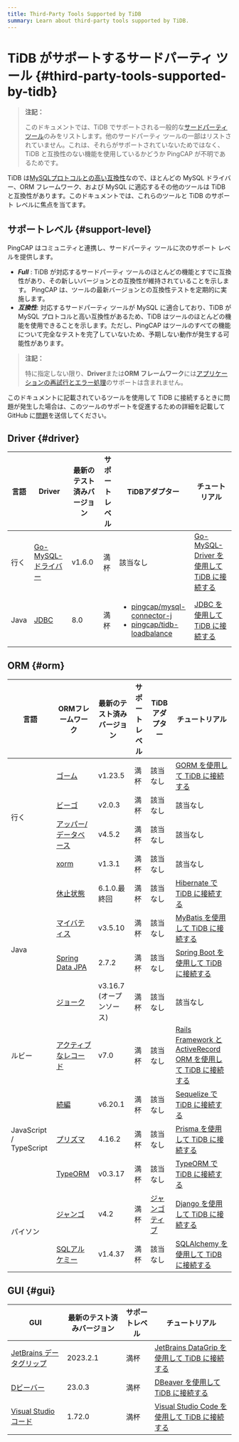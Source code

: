 ```yaml
---
title: Third-Party Tools Supported by TiDB
summary: Learn about third-party tools supported by TiDB.
---
```


# TiDB がサポートするサードパーティ ツール {#third-party-tools-supported-by-tidb}

> **注記：**
>
> このドキュメントでは、TiDB でサポートされる一般的な[サードパーティツール](https://en.wikipedia.org/wiki/Third-party_source)のみをリストします。他のサードパーティ ツールの一部はリストされていません。これは、それらがサポートされていないためではなく、TiDB と互換性のない機能を使用しているかどうか PingCAP が不明であるためです。

TiDB は[MySQLプロトコルとの高い互換性](/mysql-compatibility.md)なので、ほとんどの MySQL ドライバー、ORM フレームワーク、および MySQL に適応するその他のツールは TiDB と互換性があります。このドキュメントでは、これらのツールと TiDB のサポート レベルに焦点を当てます。

## サポートレベル {#support-level}

PingCAP はコミュニティと連携し、サードパーティ ツールに次のサポート レベルを提供します。

-   ***Full*** : TiDB が対応するサードパーティ ツールのほとんどの機能とすでに互換性があり、その新しいバージョンとの互換性が維持されていることを示します。 PingCAP は、ツールの最新バージョンとの互換性テストを定期的に実施します。
-   ***互換性***: 対応するサードパーティ ツールが MySQL に適合しており、TiDB が MySQL プロトコルと高い互換性があるため、TiDB はツールのほとんどの機能を使用できることを示します。ただし、PingCAP はツールのすべての機能について完全なテストを完了していないため、予期しない動作が発生する可能性があります。

> **注記：**
>
> 特に指定しない限り、**Driver**または**ORM フレームワーク**には[アプリケーションの再試行とエラー処理](/develop/dev-guide-transaction-troubleshoot.md#application-retry-and-error-handling)のサポートは含まれません。

このドキュメントに記載されているツールを使用して TiDB に接続するときに問題が発生した場合は、このツールのサポートを促進するための詳細を記載して GitHub に[問題](https://github.com/pingcap/tidb/issues/new?assignees=&#x26;labels=type%2Fquestion&#x26;template=general-question.md)を送信してください。

## Driver {#driver}

<table><thead><tr><th>言語</th><th>Driver</th><th>最新のテスト済みバージョン</th><th>サポートレベル</th><th>TiDBアダプター</th><th>チュートリアル</th></tr></thead><tbody><tr><td>行く</td><td><a href="https://github.com/go-sql-driver/mysql" target="_blank" referrerpolicy="no-referrer-when-downgrade">Go-MySQL-ドライバー</a></td><td>v1.6.0</td><td>満杯</td><td>該当なし</td><td><a href="https://docs.pingcap.com/tidb/v7.5/dev-guide-sample-application-golang-sql-driver">Go-MySQL-Driver を使用して TiDB に接続する</a></td></tr><tr><td>Java</td><td><a href="https://dev.mysql.com/downloads/connector/j/" target="_blank" referrerpolicy="no-referrer-when-downgrade">JDBC</a></td><td> 8.0</td><td>満杯</td><td><ul><li><a href="https://docs.pingcap.com/tidb/v7.5/dev-guide-choose-driver-or-orm#java-drivers" data-href="https://docs.pingcap.com/tidb/v7.5/dev-guide-choose-driver-or-orm#java-drivers">pingcap/mysql-connector-j</a></li><li> <a href="https://docs.pingcap.com/tidb/v7.5/dev-guide-choose-driver-or-orm#tidb-loadbalance" data-href="https://docs.pingcap.com/tidb/v7.5/dev-guide-choose-driver-or-orm#tidb-loadbalance">pingcap/tidb-loadbalance</a></li></ul></td><td> <a href="https://docs.pingcap.com/tidb/v7.5/dev-guide-sample-application-java-jdbc">JDBC を使用して TiDB に接続する</a></td></tr></tbody></table>

## ORM {#orm}

<table><thead><tr><th>言語</th><th>ORMフレームワーク</th><th>最新のテスト済みバージョン</th><th>サポートレベル</th><th>TiDBアダプター</th><th>チュートリアル</th></tr></thead><tbody><tr><td rowspan="4">行く</td><td><a href="https://github.com/go-gorm/gorm" target="_blank" referrerpolicy="no-referrer-when-downgrade">ゴーム</a></td><td>v1.23.5</td><td>満杯</td><td>該当なし</td><td><a href="https://docs.pingcap.com/tidb/v7.5/dev-guide-sample-application-golang-gorm">GORM を使用して TiDB に接続する</a></td></tr><tr><td><a href="https://github.com/beego/beego" target="_blank" referrerpolicy="no-referrer-when-downgrade">ビーゴ</a></td><td>v2.0.3</td><td>満杯</td><td>該当なし</td><td>該当なし</td></tr><tr><td> <a href="https://github.com/upper/db" target="_blank" referrerpolicy="no-referrer-when-downgrade">アッパー/データベース</a></td><td>v4.5.2</td><td>満杯</td><td>該当なし</td><td>該当なし</td></tr><tr><td><a href="https://gitea.com/xorm/xorm" target="_blank" referrerpolicy="no-referrer-when-downgrade">xorm</a></td><td> v1.3.1</td><td>満杯</td><td>該当なし</td><td>該当なし</td></tr><tr><td rowspan="4">Java</td><td><a href="https://hibernate.org/orm/" target="_blank" referrerpolicy="no-referrer-when-downgrade">休止状態</a></td><td>6.1.0.最終回</td><td>満杯</td><td>該当なし</td><td><a href="https://docs.pingcap.com/tidb/v7.5/dev-guide-sample-application-java-hibernate">Hibernate で TiDB に接続する</a></td></tr><tr><td><a href="https://mybatis.org/mybatis-3/" target="_blank" referrerpolicy="no-referrer-when-downgrade">マイバティス</a></td><td>v3.5.10</td><td>満杯</td><td>該当なし</td><td><a href="https://docs.pingcap.com/tidb/v7.5/dev-guide-sample-application-java-mybatis">MyBatis を使用して TiDB に接続する</a></td></tr><tr><td><a href="https://spring.io/projects/spring-data-jpa/" target="_blank" referrerpolicy="no-referrer-when-downgrade">Spring Data JPA</a></td><td> 2.7.2</td><td>満杯</td><td>該当なし</td><td><a href="https://docs.pingcap.com/tidb/v7.5/dev-guide-sample-application-java-spring-boot">Spring Boot を使用して TiDB に接続する</a></td></tr><tr><td> <a href="https://github.com/jOOQ/jOOQ" target="_blank" referrerpolicy="no-referrer-when-downgrade">ジョーク</a></td><td>v3.16.7 (オープンソース)</td><td>満杯</td><td>該当なし</td><td>該当なし</td></tr><tr><td>ルビー</td><td><a href="https://guides.rubyonrails.org/active_record_basics.html" target="_blank" referrerpolicy="no-referrer-when-downgrade">アクティブなレコード</a></td><td>v7.0</td><td>満杯</td><td>該当なし</td><td><a href="https://docs.pingcap.com/tidb/v7.5/dev-guide-sample-application-ruby-rails">Rails Framework と ActiveRecord ORM を使用して TiDB に接続する</a></td></tr><tr><td rowspan="3">JavaScript / TypeScript</td><td><a href="https://sequelize.org/" target="_blank" referrerpolicy="no-referrer-when-downgrade">続編</a></td><td>v6.20.1</td><td>満杯</td><td>該当なし</td><td><a href="https://docs.pingcap.com/tidb/v7.5/dev-guide-sample-application-nodejs-sequelize">Sequelize で TiDB に接続する</a></td></tr><tr><td><a href="https://www.prisma.io/" target="_blank" referrerpolicy="no-referrer-when-downgrade">プリズマ</a></td><td>4.16.2</td><td>満杯</td><td>該当なし</td><td><a href="https://docs.pingcap.com/tidb/v7.5/dev-guide-sample-application-nodejs-prisma">Prisma を使用して TiDB に接続する</a></td></tr><tr><td><a href="https://typeorm.io/" target="_blank" referrerpolicy="no-referrer-when-downgrade">TypeORM</a></td><td> v0.3.17</td><td>満杯</td><td>該当なし</td><td><a href="https://docs.pingcap.com/tidb/v7.5/dev-guide-sample-application-nodejs-typeorm">TypeORM で TiDB に接続する</a></td></tr><tr><td rowspan="2">パイソン</td><td><a href="https://pypi.org/project/Django/" target="_blank" referrerpolicy="no-referrer-when-downgrade">ジャンゴ</a></td><td>v4.2</td><td>満杯</td><td><a href="https://github.com/pingcap/django-tidb" target="_blank" referrerpolicy="no-referrer-when-downgrade">ジャンゴティブ</a></td><td><a href="https://docs.pingcap.com/tidb/v7.5/dev-guide-sample-application-python-django">Django を使用して TiDB に接続する</a></td></tr><tr><td><a href="https://www.sqlalchemy.org/" target="_blank" referrerpolicy="no-referrer-when-downgrade">SQLアルケミー</a></td><td>v1.4.37</td><td>満杯</td><td>該当なし</td><td><a href="https://docs.pingcap.com/tidb/v7.5/dev-guide-sample-application-python-sqlalchemy">SQLAlchemy を使用して TiDB に接続する</a></td></tr></tbody></table>

## GUI {#gui}

| GUI                                                      | 最新のテスト済みバージョン | サポートレベル | チュートリアル                                                                          |
| -------------------------------------------------------- | ------------- | ------- | -------------------------------------------------------------------------------- |
| [JetBrains データグリップ](https://www.jetbrains.com/datagrip/) | 2023.2.1      | 満杯      | [JetBrains DataGrip を使用して TiDB に接続する](/develop/dev-guide-gui-datagrip.md)        |
| [Dビーバー](https://dbeaver.io/)                             | 23.0.3        | 満杯      | [DBeaver を使用して TiDB に接続する](/develop/dev-guide-gui-dbeaver.md)                    |
| [Visual Studio コード](https://code.visualstudio.com/)      | 1.72.0        | 満杯      | [Visual Studio Code を使用して TiDB に接続する](/develop/dev-guide-gui-vscode-sqltools.md) |
